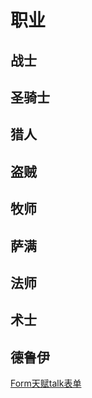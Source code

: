 # 职业

## 战士

## 圣骑士

## 猎人

## 盗贼

## 牧师

## 萨满

## 法师

## 术士

## 德鲁伊


[Form天赋talk表单](https://talents.turtle-wow.org/cn/druid?points=oCaYYIFYBLFABAAAAAAAAAAAAAAAFAAoDAAAAAAAAAA= ':include :type=iframe width="100%" height="1000px" frameborder="no"')
